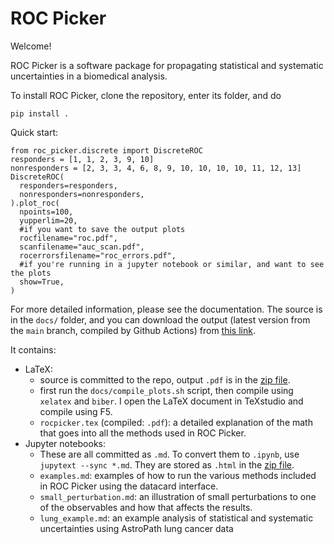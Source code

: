 # ROC Picker

Welcome!

ROC Picker is a software package for propagating statistical and systematic
uncertainties in a biomedical analysis.

To install ROC Picker, clone the repository, enter its folder, and do
```
pip install .
```

Quick start:
```
from roc_picker.discrete import DiscreteROC
responders = [1, 1, 2, 3, 9, 10]
nonresponders = [2, 3, 3, 4, 6, 8, 9, 10, 10, 10, 10, 11, 12, 13]
DiscreteROC(
  responders=responders,
  nonresponders=nonresponders,
).plot_roc(
  npoints=100,
  yupperlim=20,
  #if you want to save the output plots
  rocfilename="roc.pdf",
  scanfilename="auc_scan.pdf",
  rocerrorsfilename="roc_errors.pdf",
  #if you're running in a jupyter notebook or similar, and want to see the plots
  show=True,
)
```

For more detailed information, please see the documentation.
The source is in the `docs/` folder, and you can download the output
(latest version from the `main` branch, compiled by Github Actions) from
[this link](https://nightly.link/AstroPathJHU/ROCPicker/workflows/test_and_docs/main/docs.zip).

It contains:
 - LaTeX:
   - source is committed to the repo, output `.pdf` is in the [zip file](https://nightly.link/AstroPathJHU/ROCPicker/workflows/test_and_docs/main/docs.zip).
   - first run the `docs/compile_plots.sh` script, then compile using `xelatex`
     and `biber`.  I open the LaTeX document in TeXstudio and compile using F5.
   - `rocpicker.tex` (compiled: `.pdf`): a detailed explanation of the math that
      goes into all the methods used in ROC Picker.
 - Jupyter notebooks:
   - These are all committed as `.md`.  To convert them to `.ipynb`, use
     `jupytext --sync *.md`.  They are stored as `.html` in the [zip file](https://nightly.link/AstroPathJHU/ROCPicker/workflows/test_and_docs/main/docs.zip).
   - `examples.md`: examples of how to run the various methods included in ROC Picker
     using the datacard interface.
   - `small_perturbation.md`: an illustration of small perturbations to one of the
     observables and how that affects the results.
   - `lung_example.md`: an example analysis of statistical and systematic uncertainties
     using AstroPath lung cancer data
